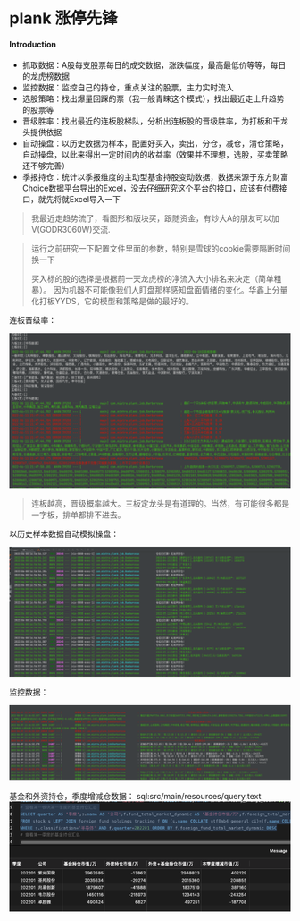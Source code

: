 # plank 涨停先锋

#### Introduction

- 抓取数据：A股每支股票每日的成交数据，涨跌幅度，最高最低价等等，每日的龙虎榜数据
- 监控数据：监控自己的持仓，重点关注的股票，主力实时流入
- 选股策略：找出爆量回踩的票（我一般青睐这个模式），找出最近走上升趋势的股票等
- 晋级胜率：找出最近的连板股梯队，分析出连板股的晋级胜率，为打板和干龙头提供依据
- 自动操盘：以历史数据为样本，配置好买入，卖出，分仓，减仓，清仓策略，自动操盘，以此来得出一定时间内的收益率（效果并不理想，选股，买卖策略还不够完善）
- 季报持仓：统计以季报维度的主动型基金持股变动数据，数据来源于东方财富Choice数据平台导出的Excel，没去仔细研究这个平台的接口，应该有付费接口，就先将就Excel导入一下

> 我最近走趋势流了，看图形和版块买，跟随资金，有炒大A的朋友可以加V(GODR3060W)交流.

> 运行之前研究一下配置文件里面的参数，特别是雪球的cookie需要隔断时间换一下
>
> 买入标的股的选择是根据前一天龙虎榜的净流入大小排名来决定（简单粗暴）。 因为机器不可能像我们人盯盘那样感知盘面情绪的变化。华鑫上分量化打板YYDS，它的模型和策略是做的最好的。

连板晋级率：

![avatar](./src/main/resources/img/1.png)

> 连板越高，晋级概率越大。三板定龙头是有道理的。当然，有可能很多都是一字板，排单都排不进去。
>

以历史样本数据自动模拟操盘：

![avatar](./src/main/resources/img/2.png)

监控数据：

![avatar](./src/main/resources/img/3.png)

基金和外资持仓，季度增减仓数据： sql:src/main/resources/query.text
![avatar](./src/main/resources/img/4.png)